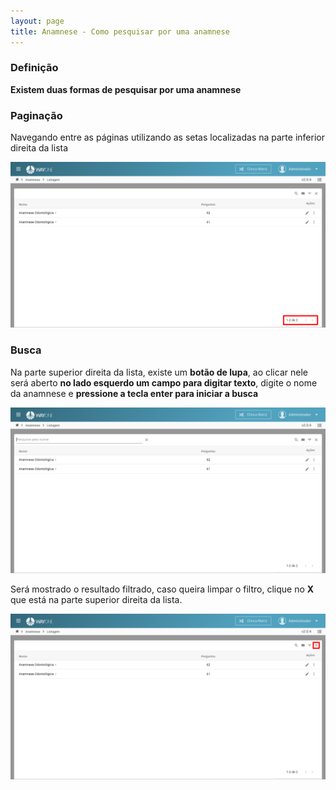 ```yaml
---
layout: page
title: Anamnese - Como pesquisar por uma anamnese
---
```


### Definição

**Existem duas formas de pesquisar por uma anamnese**

### Paginação

Navegando entre as páginas utilizando as setas localizadas na parte inferior direita da lista

<p align="center">
  <img alt="pesquisar-anamnese-img-1" src="pesquisar-anamnese-img-1.png" width="800">
</p>

### Busca

Na parte superior direita da lista, existe um **botão de lupa**, ao clicar nele será aberto **no lado esquerdo um campo para digitar texto**, digite o nome da anamnese e **pressione a tecla enter para iniciar a busca**

<p align="center">
  <img alt="pesquisar-anamnese-img-2" src="pesquisar-anamnese-img-2.png" width="800">
</p>

Será mostrado o resultado filtrado, caso queira limpar o filtro, clique no **X** que está na parte superior direita da lista.

<p align="center">
  <img alt="pesquisar-anamnese-img-3" src="pesquisar-anamnese-img-3.png" width="800">
</p>

